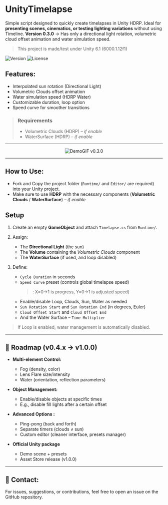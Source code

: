 # UnityTimelapse

Simple script designed to quickly create timelapses in Unity HDRP. Ideal for **presenting scenes, cinematics, or testing lighting variations** without using Timeline. **Version 0.3.0** -> Has only a directional light rotation, volumetric cloud offset animation and water simulation speed.

> This project is made/test under Unity 6.1 (6000.1.12f1)

![Version](https://img.shields.io/badge/version-v0.3.0-blue)
![License](https://img.shields.io/github/license/cfrBernard/UnityTimelapse)

## Features:
- Interpolated sun rotation (Directional Light)
- Volumetric Clouds offset animation
- Water simulation speed (HDRP Water)
- Customizable duration, loop option
- Speed curve for smoother transitions

> ### Requirements
> - Volumetric Clouds (HDRP) – *if enable*
> - WaterSurface (HDRP) – *if enable*

---

<p align="center">
  <img src="Assets/Demo/DemoGif_v0.3.0.gif" alt="DemoGIF v0.3.0" />
</p>

---

## How to Use:

- Fork and Copy the project folder (`Runtime/` and `Editor/` are required) into your Unity project.
- Make sure to use **HDRP** with the necessary components (**Volumetric Clouds** / **WaterSurface**) – *if enable*

## Setup

1. Create an empty **GameObject** and attach `Timelapse.cs` from `Runtime/`.
2. Assign:
    - The **Directional Light** (the sun)
    - The **Volume** containing the *Volumetric Clouds* component
    - The **WaterSurface** (if used, and loop disabled)

3. Define:
    - `Cycle Duration` in seconds
    - `Speed Curve` preset (controls global timelapse speed)
      > : X=0→1 is progress, Y=0→1 is adjusted speed)
    - Enable/disable Loop, Clouds, Sun, Water as needed
    - `Sun Rotation Start` and `Sun Rotation End` (in degrees, Euler)
    - `Cloud Offset Start` and `Cloud Offset End`
    - And the Water Surface – `Time Multiplier`


> If Loop is enabled, water management is automatically disabled.

---

## 🔮 Roadmap (v0.4.x → v1.0.0)

- **Multi-element Control:**
    - Fog (density, color)
    - Lens Flare size/intensity
    - Water (orientation, reflection parameters)

- **Object Management:**
    - Enable/disable objects at specific times
    - E.g., disable fill lights after a certain offset

- **Advanced Options :**
    - Ping-pong (back and forth)
    - Separate timers (clouds ≠ sun)
    - Custom editor (cleaner interface, presets manager)

- **Official Unity package**
    - Demo scene + presets
    - Asset Store release (v1.0.0)

---

## 🤝 Contact:
For issues, suggestions, or contributions, feel free to open an issue on the GitHub repository.
